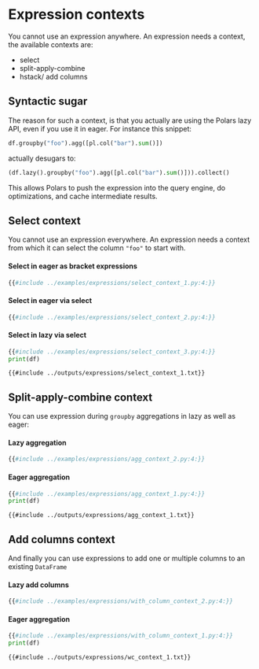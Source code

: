 # Expression contexts

You cannot use an expression anywhere. An expression needs a context, the available contexts are:

- select
- split-apply-combine
- hstack/ add columns

## Syntactic sugar

The reason for such a context, is that you actually are using the Polars lazy API, even if you use it in eager.
For instance this snippet:

```python
df.groupby("foo").agg([pl.col("bar").sum()])
```

actually desugars to:

```python
(df.lazy().groupby("foo").agg([pl.col("bar").sum()])).collect()
```

This allows Polars to push the expression into the query engine, do optimizations, and cache intermediate results.

## Select context

You cannot use an expression everywhere. An expression needs a context from which it can
select the column `"foo"` to start with.

#### Select in eager as bracket expressions

```python
{{#include ../examples/expressions/select_context_1.py:4:}}
```

#### Select in eager via select

```python
{{#include ../examples/expressions/select_context_2.py:4:}}
```

#### Select in lazy via select

```python
{{#include ../examples/expressions/select_context_3.py:4:}}
print(df)
```

```text
{{#include ../outputs/expressions/select_context_1.txt}}
```

## Split-apply-combine context

You can use expression during `groupby` aggregations in lazy as well as eager:

#### Lazy aggregation

```python
{{#include ../examples/expressions/agg_context_2.py:4:}}
```

#### Eager aggregation

```python
{{#include ../examples/expressions/agg_context_1.py:4:}}
print(df)
```

```text
{{#include ../outputs/expressions/agg_context_1.txt}}
```

## Add columns context

And finally you can use expressions to add one or multiple columns to an existing `DataFrame`

#### Lazy add columns

```python
{{#include ../examples/expressions/with_column_context_2.py:4:}}
```

#### Eager aggregation

```python
{{#include ../examples/expressions/with_column_context_1.py:4:}}
print(df)
```

```text
{{#include ../outputs/expressions/wc_context_1.txt}}
```
